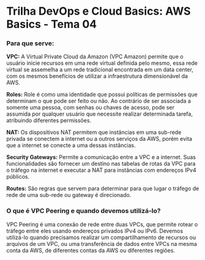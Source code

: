 # Trilha DevOps e Cloud Basics: AWS Basics - Tema 04

### **Para que serve:**

**VPC:** A Virtual Private Cloud da Amazon (VPC Amazon) permite que o usuário inicie recursos em uma rede virtual definida pelo mesmo, essa rede virtual se assemelha a um rede tradicional encontrada em um data center, com os mesmos benefícios de utilizar a infraestrutura dimensionável da AWS. 

**Roles:** Role é como uma identidade que possui políticas de permissões que determinam o que pode ser feito ou não. Ao contrário de ser associada a somente uma pessoa, com senhas ou chaves de acesso, pode ser assumida por qualquer usuário que necessite realizar determinada tarefa, atribuindo diferentes permissões. 

**NAT:** Os dispositivos NAT permitem que instâncias em uma sub-rede privada se conectem a internet ou a outros serviços da AWS, porém evita que a internet se conecte a uma dessas instâncias. 

**Security Gateways:** Permite a comunicação entre a VPC e a internet. Suas funcionalidades são fornecer um destino nas tabelas de rotas da VPC para o tráfego na internet e executar a NAT para instâncias com endereços IPv4 públicos. 

**Routes:** São regras que servem para determinar para que lugar o tráfego de rede de uma sub-rede ou gateway é direcionado. 

### **O que é VPC Peering e quando devemos utilizá-lo?**
VPC Peering é uma conexão de rede entre duas VPCs, que permite rotear o tráfego entre eles usando endereços privados IPv4 ou IPv6. Devemos utilizá-lo quando precisamos realizar um compartilhamento de recursos ou arquivos de um VPC, ou uma transferência de dados entre VPCs na mesma conta da AWS, de diferentes contas da AWS ou diferentes regiões. 
